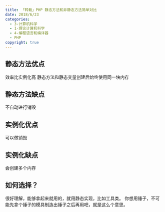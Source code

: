```yaml
---
title: 「转载」PHP 静态方法和非静态方法简单对比
date: 2018/6/23
categories:
  - 3-计算机科学
  - 1-理论计算机科学
  - 4-编程语言和编译器
  - PHP
copyright: true
---
```


## 静态方法优点

效率比实例化高
静态方法和静态变量创建后始终使用同一块内存

## 静态方法缺点

不自动进行销毁

## 实例化优点

可以做销毁

## 实例化缺点

会创建多个内存

## 如何选择？

很好理解，能够拿起来就用的，就用静态实现，比如工具类。
你想用锤子，不可能先拿个锤子的模具制造出锤子之后再用吧，就是这么个意思。